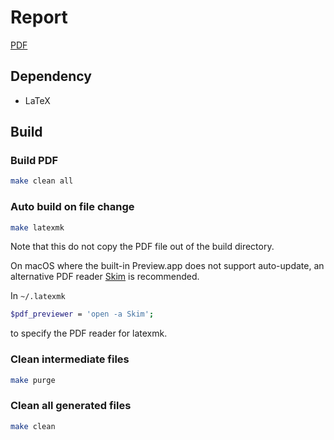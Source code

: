 # Report

[PDF](tsm-net.pdf)

## Dependency

- LaTeX

## Build

### Build PDF

```sh
make clean all
```

### Auto build on file change

```sh
make latexmk
```

Note that this do not copy the PDF file out of the build directory.

On macOS where the built-in Preview.app does not support auto-update, an alternative PDF reader [Skim](https://skim-app.sourceforge.io) is recommended.

In `~/.latexmk`
```sh
$pdf_previewer = 'open -a Skim';
```
to specify the PDF reader for latexmk.

### Clean intermediate files

```sh
make purge
```

### Clean all generated files

```sh
make clean
```
